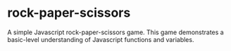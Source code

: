 # rock-paper-scissors
A simple Javascript rock-paper-scissors game. This game demonstrates a basic-level understanding of Javascript functions and variables. 
